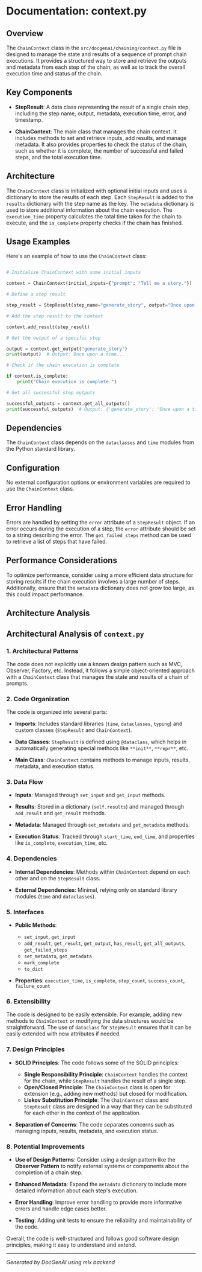 # Documentation: context.py

## Overview

The `ChainContext` class in the `src/docgenai/chaining/context.py` file is designed to manage the state and results of a sequence of prompt chain executions. It provides a structured way to store and retrieve the outputs and metadata from each step of the chain, as well as to track the overall execution time and status of the chain.

## Key Components

- **StepResult**: A data class representing the result of a single chain step, including the step name, output, metadata, execution time, error, and timestamp.

- **ChainContext**: The main class that manages the chain context. It includes methods to set and retrieve inputs, add results, and manage metadata. It also provides properties to check the status of the chain, such as whether it is complete, the number of successful and failed steps, and the total execution time.

## Architecture

The `ChainContext` class is initialized with optional initial inputs and uses a dictionary to store the results of each step. Each `StepResult` is added to the `results` dictionary with the step name as the key. The `metadata` dictionary is used to store additional information about the chain execution.
The `execution_time` property calculates the total time taken for the chain to execute, and the `is_complete` property checks if the chain has finished.

## Usage Examples

Here's an example of how to use the `ChainContext` class:

```python

# Initialize ChainContext with some initial inputs

context = ChainContext(initial_inputs={"prompt": "Tell me a story."})

# Define a step result

step_result = StepResult(step_name="generate_story", output="Once upon a time...")

# Add the step result to the context

context.add_result(step_result)

# Get the output of a specific step

output = context.get_output("generate_story")
print(output)  # Output: Once upon a time...

# Check if the chain execution is complete

if context.is_complete:
    print("Chain execution is complete.")

# Get all successful step outputs

successful_outputs = context.get_all_outputs()
print(successful_outputs)  # Output: {'generate_story': 'Once upon a time...'}

```

## Dependencies

The `ChainContext` class depends on the `dataclasses` and `time` modules from the Python standard library.

## Configuration

No external configuration options or environment variables are required to use the `ChainContext` class.

## Error Handling

Errors are handled by setting the `error` attribute of a `StepResult` object. If an error occurs during the execution of a step, the `error` attribute should be set to a string describing the error. The `get_failed_steps` method can be used to retrieve a list of steps that have failed.

## Performance Considerations

To optimize performance, consider using a more efficient data structure for storing results if the chain execution involves a large number of steps. Additionally, ensure that the `metadata` dictionary does not grow too large, as this could impact performance.

## Architecture Analysis

## Architectural Analysis of `context.py`

### 1. Architectural Patterns

The code does not explicitly use a known design pattern such as MVC, Observer, Factory, etc. Instead, it follows a simple object-oriented approach with a `ChainContext` class that manages the state and results of a chain of prompts.

### 2. Code Organization

The code is organized into several parts:

- **Imports**: Includes standard libraries (`time`, `dataclasses`, `typing`) and custom classes (`StepResult` and `ChainContext`).

- **Data Classes**: `StepResult` is defined using `@dataclass`, which helps in automatically generating special methods like `**init**`, `**repr**`, etc.

- **Main Class**: `ChainContext` contains methods to manage inputs, results, metadata, and execution status.

### 3. Data Flow

- **Inputs**: Managed through `set_input` and `get_input` methods.

- **Results**: Stored in a dictionary (`self.results`) and managed through `add_result` and `get_result` methods.

- **Metadata**: Managed through `set_metadata` and `get_metadata` methods.

- **Execution Status**: Tracked through `start_time`, `end_time`, and properties like `is_complete`, `execution_time`, etc.

### 4. Dependencies

- **Internal Dependencies**: Methods within `ChainContext` depend on each other and on the `StepResult` class.

- **External Dependencies**: Minimal, relying only on standard library modules (`time` and `dataclasses`).

### 5. Interfaces

- **Public Methods**:
  - `set_input`, `get_input`
  - `add_result`, `get_result`, `get_output`, `has_result`, `get_all_outputs`, `get_failed_steps`
  - `set_metadata`, `get_metadata`
  - `mark_complete`
  - `to_dict`

- **Properties**: `execution_time`, `is_complete`, `step_count`, `success_count`, `failure_count`

### 6. Extensibility

The code is designed to be easily extensible. For example, adding new methods to `ChainContext` or modifying the data structures would be straightforward. The use of `dataclass` for `StepResult` ensures that it can be easily extended with new attributes if needed.

### 7. Design Principles

- **SOLID Principles**: The code follows some of the SOLID principles:
  - **Single Responsibility Principle**: `ChainContext` handles the context for the chain, while `StepResult` handles the result of a single step.
  - **Open/Closed Principle**: The `ChainContext` class is open for extension (e.g., adding new methods) but closed for modification.
  - **Liskov Substitution Principle**: The `ChainContext` class and `StepResult` class are designed in a way that they can be substituted for each other in the context of the application.

- **Separation of Concerns**: The code separates concerns such as managing inputs, results, metadata, and execution status.

### 8. Potential Improvements

- **Use of Design Patterns**: Consider using a design pattern like the **Observer Pattern** to notify external systems or components about the completion of a chain step.

- **Enhanced Metadata**: Expand the `metadata` dictionary to include more detailed information about each step's execution.

- **Error Handling**: Improve error handling to provide more informative errors and handle edge cases better.

- **Testing**: Adding unit tests to ensure the reliability and maintainability of the code.

Overall, the code is well-structured and follows good software design principles, making it easy to understand and extend.

---

*Generated by DocGenAI using mlx backend*

